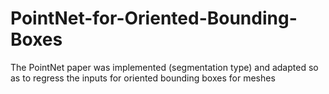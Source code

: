 # PointNet-for-Oriented-Bounding-Boxes
The PointNet paper was implemented (segmentation type) and adapted so as to regress the inputs for oriented bounding boxes for meshes
